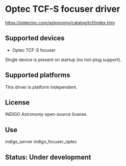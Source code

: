 # Optec TCF-S focuser driver

https://optecinc.com/astronomy/catalog/tcf/index.htm

## Supported devices
* Optec TCF-S focuser

Single device is present on startup (no hot-plug support).

## Supported platforms

This driver is platform independent.

## License

INDIGO Astronomy open-source license.

## Use

indigo_server indigo_focuser_optec

## Status: Under development

